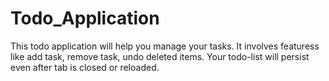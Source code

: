 # Todo_Application
This todo application will help you manage your tasks.  It involves featuress like add task, remove task, undo deleted items.  Your todo-list will persist even after tab is closed or reloaded.
